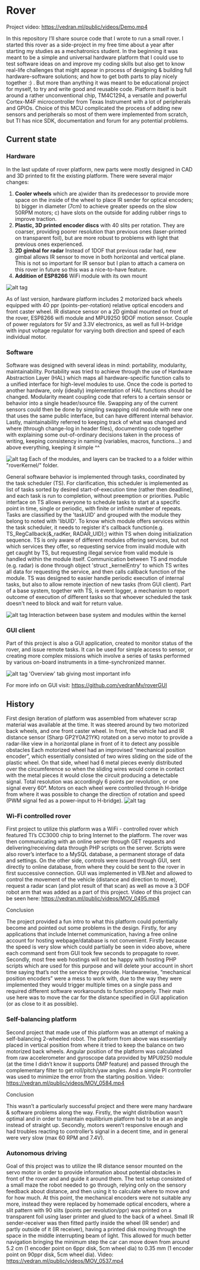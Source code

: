 Rover
======================

Project video: https://vedran.ml/public/videos/Demo.mp4

In this repository I’ll share source code that I wrote to run a small rover. I started this rover as a side-project in my free time about a year after starting my studies as a mechatronics student. In the beginning it was meant to be a simple and universal hardware platform that I could use to test software ideas on and improve my coding skills but also get to know real-life challenges that might appear in process of designing & building full hardware-software solutions; and how to get both parts to play nicely together :) . But more than anything it was meant to be educational project for myself, to try and write good and reusable code.
Platform itself is built around a rather unconventional chip, TM4C1294, a versatile and powerful Cortex-M4F microcontroller from Texas Instrument with a lot of peripherals and GPIOs. Choice of this MCU complicated the process of adding new sensors and peripherals so most of them were implemented from scratch, but TI has nice SDK, documentation and forum for any potential problems.

## Current state

### Hardware
In the last update of rover platform, new parts were mostly designed in CAD and 3D printed to fit the existing platform. There were several major changes:
1) **Cooler wheels** which are a)wider than its predecessor to provide more space on the inside of the wheel to place IR sender for optical encoders; b) bigger in diameter (7cm) to achieve greater speeds on the slow 50RPM motors; c) have slots on the outside for adding rubber rings to improve traction.
2) **Plastic, 3D printed encoder discs** with 40 slits per rotation. They are coarser, providing poorer resolution than previous ones (laser-printed on transparent foil), but are more robust to problems with light that previous ones experienced.
3) **2D gimbal for radar** Instead of 1DOF that previous radar had, new gimbal allows IR sensor to move in both horizontal and vertical plane. This is not so important for IR sensor but I plan to attach a camera on this rover in future so this was a nice-to-have feature.
4) **Addition of ESP8266** WiFi module with its own mount

![alt tag](https://vedran.ml/public/images/new.jpg)

As of last version, hardware platform includes 2 motorized back wheels equipped with 40 ppr (points-per-rotation) relative optical encoders and front caster wheel. IR distance sensor on a 2D gimbal mounted on front of the rover, ESP8266 wifi module and MPU9250 9DOF motion sensor. Couple of power regulators for 5V and 3.3V electronics, as well as full H-bridge with input voltage regulator for varying both direction and speed of each individual motor.


### Software

Software was designed with several ideas in mind: portability, modularity, maintainability. Portability was tried to achieve through the use of Hardware Abstraction Layer (HAL) which maps all hardware-specific function calls to a unified interface for high-level modules to use. Once the code is ported to another hardware, only (ideally) implementation of HAL functions should be changed. Modularity meant coupling code that refers to a certain sensor or behavior into a single header/source file. Swapping any of the current sensors could then be done by simpling swapping old module with new one that uses the same public interface, but can have different internal behavior. Lastly, maintainability referred to keeping track of what was changed and where (through change-log in header files), documenting code together with explaining some out-of-ordinary decisions taken in the process of writing, keeping consistency in naming (variables, macros, functions...) and above everything, keeping it simple ^^

![alt tag](https://vedran.ml/public/images/Architecture.png)
Each of the modules, and layers can be tracked to a a folder within "roverKernel/" folder.


General software behavior is implemented through tasks, coordinated by the task scheduler (TS). For clarification, this scheduler is implemented as list of tasks sorted by desired start-of-execution time (rather then deadline), and each task is run to completion, without preemption or priorities. Public interface on TS allows everyone to schedule tasks to start at a specific point in time, single or periodic, with finite or infinite number of repeats. Tasks are classified by the 'taskUID' and grouped with the module they belong to noted with 'libUID'. To know which module offers services within the task scheduler, it needs to register it's callback function(e.g. TS_RegCallback(&_radKer, RADAR_UID);) within TS when doing initialization sequence. TS is only aware of different modules offering services, but not which services they offer, so requesting service from invalid module with get caught by TS, but requesting illegal service from valid module is handled within the module itself. Communication between TS and module (e.g. radar) is done through object 'struct _kernelEntry' to which TS writes all data for requesting the service, and then calls callback function of the module. TS was designed to easier handle periodic execution of internal tasks, but also to allow remote injection of new tasks (from GUI client). Part of a base system, together with TS, is event logger, a mechanism to report outcome of execution of different tasks so that whoever scheduled the task doesn't need to block and wait for return value.

![alt tag](https://vedran.ml/public/images/Interaction.png)
Interaction between base system and modules within the kernel

### GUI client

Part of this project is also a GUI application, created to monitor status of the rover, and issue remote tasks. It can be used for simple access to sensor, or creating more complex missions which involve a series of tasks performed by various on-board instruments in a time-synchronized manner.

![alt tag](https://vedran.ml/public/images/roverGUI/guiOver.png)
'Overview' tab giving most important info

For more info on GUI visit: https://github.com/vedranMv/roverGUI


## History

First design iteration of platform was assembled from whatever scrap material was available at the time. It was steered around by two motorized back wheels, and one front caster wheel. In front, the vehicle had and IR distance sensor (Sharp GP2Y0A21YK) rotated on a servo motor to provide a radar-like view in a horizontal plane in front of it to detect any possible obstacles Each motorized wheel had an improvised “mechanical position encoder”, which essentially consisted of two wires sliding on the side of the plastic wheel. On that side, wheel had 6 metal pieces evenly distributed over the circumference so when the sliding wires would come in contact with the metal pieces it would close the circuit producing a detectable signal. Total resolution was accordingly 6 points per revolution, or one signal every 60°. Motors on each wheel were controlled through H-bridge from where it was possible to change the direction of rotation and speed (PWM signal fed as a power-input to H-bridge).
![alt tag](https://vedran.ml/public/images/enc.png)

### Wi-Fi controlled rover

First project to utilize this platform was a WiFi - controlled rover which featured TI’s CC3000 chip to bring Internet to the platform. The rover was then communicating with an online server through GET requests and  delivering/receiving data through PHP scripts on the server. Scripts were also rover’s interface to a MySQL database, a permanent storage of data and settings. On the other side, controls were issued through GUI, sent directly to online database, from where they could be sent to the rover in first successive connection. GUI was implemented in VB.Net and allowed to control the movement of the vehicle (distance and direction to move), request a radar scan (and plot result of that scan) as well as move a 3 DOF robot arm that was added as a part of this project. Video of this project can be seen here: https://vedran.ml/public/videos/MOV_0495.mp4

Conclusion

The project provided a fun intro to what this platform could potentially become and pointed out some problems in the design. Firstly, for any applications that include Internet communication, having a free online account for hosting webpage/database is not convenient. Firstly because the speed is very slow which could partially be seen in video above, where each command sent from GUI took few seconds to propagate to rover. Secondly, most free web hostings will not be happy with hosting PHP scripts which are used for this purpose and will delete your account in short time saying that’s not the service they provide. Hardwarewise, “mechanical position encoders” were a mess to work with, due to the way they were implemented they would trigger multiple times on a single pass and required different software workarounds to function properly. Their main use here was to move the car for the distance specified in GUI application (or as close to it as possible).

### Self-balancing platform

Second project that made use of this platform was an attempt of making a self-balancing 2-wheeled robot. The platform from above was essentially placed in vertical position from where it tried to keep the balance on two motorized back wheels. Angular position of the platform was calculated from raw accelerometer and gyroscope data provided by MPU9250 module (at the time I didn’t know it supports DMP feature) and passed through the complementary filter to get roll/pitch/yaw angles. And a simple PI controller was used to minimize the error from the starting position.
Video: https://vedran.ml/public/videos/MOV_0584.mp4

Conclusion

This wasn’t a particularly successful project and there were many hardware & software problems along the way. Firstly, the wight distribution wasn’t optimal and in order to maintain equilibrium platform had to be at an angle instead of straight up. Secondly, motors weren’t responsive enough and had troubles reacting to controller’s signal in a decent time, and in general were very slow (max 60 RPM and 7.4V).

### Autonomous driving
Goal of this project was to utilize the IR distance sensor mounted on the servo motor in order to provide information about potential obstacles in front of the rover and and guide it around them. The test setup consisted of a small maze the robot needed to go through, relying only on the sensory feedback about distance, and then using it to calculate where to move and for how much. At this point, the mechanical encoders were not suitable any more, instead they were replaced by homemade optical encoders, where a slit pattern with 90 slits (points per revolution/ppr) was printed on a transparent foil using laser printer and glued to the back of a wheel. Small IR sender-receiver was then fitted partly inside the wheel (IR sender) and partly outside of it (IR receiver), having a printed disk moving through the space in the middle interrupting beam of light. This allowed for much better navigation bringing the minimum step the car can move down from around 5.2 cm (1 encoder point on 6ppr disk, 5cm wheel dia) to 0.35 mm (1 encoder point on 90ppr disk, 5cm wheel dia).
Video: https://vedran.ml/public/videos/MOV_0537.mp4

